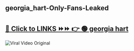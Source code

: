
 ## georgia_hart-Only-Fans-Leaked

# <h2><a href="https://clipsfans.com/georgia_hart&ref=git">🔗 Click to LINKS ⏩⏩ 👉 🟢 georgia hart </a></h2>

<a href="https://clipsfans.com/georgia_hart&ref=git" rel="nofollow" data-target="animated-image.originalLink"><img src="https://i.ibb.co.com/xMMVF88/686577567.gif" alt="Viral Video Original" style="max-width: 100%; display: inline-block;" data-target="animated-image.originalImage"></a>
